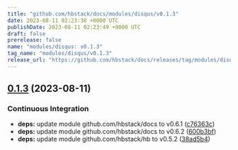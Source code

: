 ```yaml
---
title: "github.com/hbstack/docs/modules/disqus/v0.1.3"
date: 2023-08-11 02:23:38 +0000 UTC
publishDate: 2023-08-11 02:23:49 +0000 UTC
draft: false
prerelease: false
name: "modules/disqus: v0.1.3"
tag_name: "modules/disqus/v0.1.3"
release_url: "https://github.com/hbstack/docs/releases/tag/modules/disqus/v0.1.3"
---
```


## [0.1.3](https://github.com/hbstack/docs/compare/modules/disqus/v0.1.2...modules/disqus/v0.1.3) (2023-08-11)


### Continuous Integration

* **deps:** update module github.com/hbstack/docs to v0.6.1 ([c76363c](https://github.com/hbstack/docs/commit/c76363c502d4bccc00e1ed3d8300644912b50b4f))
* **deps:** update module github.com/hbstack/docs to v0.6.2 ([600b3bf](https://github.com/hbstack/docs/commit/600b3bfc26e43f53a9b7f57302cdda1f0add1d39))
* **deps:** update module github.com/hbstack/hb to v0.5.2 ([38ad5b4](https://github.com/hbstack/docs/commit/38ad5b4bfba6d3e5534a9970b71e1e9f5819e443))
